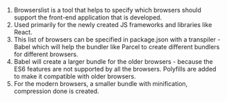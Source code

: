 1. Browserslist is a tool that helps to specify which browsers should support the front-end application that is developed.
2. Used primarily for the newly created JS frameworks and libraries like React.
3. This list of browsers can be specified in package.json with a transpiler - Babel which will help the bundler like Parcel to create different bundlers for different browsers.
4. Babel will create a larger bundle for the older browsers - because the ES6 features are not supported by all the browsers. Polyfills are added to make it compatible with older browsers.
5. For the modern browsers, a smaller bundle with minification, compression done is created.